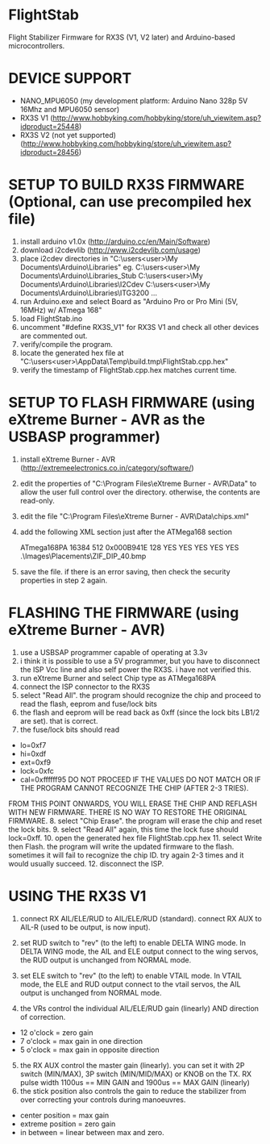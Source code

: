 FlightStab
==========

Flight Stabilizer Firmware for RX3S (V1, V2 later) and Arduino-based microcontrollers.



DEVICE SUPPORT
==============
- NANO_MPU6050 (my development platform: Arduino Nano 328p 5V 16Mhz and MPU6050 sensor)
- RX3S V1 (http://www.hobbyking.com/hobbyking/store/uh_viewitem.asp?idproduct=25448)
- RX3S V2 (not yet supported) (http://www.hobbyking.com/hobbyking/store/uh_viewitem.asp?idproduct=28456)
 
SETUP TO BUILD RX3S FIRMWARE (Optional, can use precompiled hex file)
=====================================================================
1. install arduino v1.0x (http://arduino.cc/en/Main/Software)
2. download i2cdevlib (http://www.i2cdevlib.com/usage)
3. place i2cdev directories in "C:\users\<user>\My Documents\Arduino\Libraries\"
eg.
C:\users\<user>\My Documents\Arduino\Libraries\_Stub
C:\users\<user>\My Documents\Arduino\Libraries\I2Cdev
C:\users\<user>\My Documents\Arduino\Libraries\ITG3200
...
4. run Arduino.exe and select Board as "Arduino Pro or Pro Mini (5V, 16MHz) w/ ATmega 168"
5. load FlightStab.ino
6. uncomment "#define RX3S_V1" for RX3S V1 and check all other devices are commented out.
7. verify/compile the program.
8. locate the generated hex file at "C:\users\<user>\AppData\Temp\build<numbers>.tmp\FlightStab.cpp.hex"
9. verify the timestamp of FlightStab.cpp.hex matches current time.
 

SETUP TO FLASH FIRMWARE (using eXtreme Burner - AVR as the USBASP programmer)
=============================================================================
1. install eXtreme Burner - AVR (http://extremeelectronics.co.in/category/software/)
2. edit the properties of "C:\Program Files\eXtreme Burner - AVR\Data" to allow the user full control over the directory. otherwise, the contents are read-only.
3. edit the file "C:\Program Files\eXtreme Burner - AVR\Data\chips.xml"
4. add the following XML section just after the ATMega168 section

	<CHIP>
		<NAME>ATmega168PA</NAME>
		<FLASH>16384</FLASH>
		<EEPROM>512</EEPROM>
		<SIG>0x000B941E</SIG>
		<PAGE>128</PAGE>
		<LFUSE layout="2">YES</LFUSE>
		<HFUSE layout="3">YES</HFUSE>
		<EFUSE layout="2">YES</EFUSE>
		<LOCK>YES</LOCK>
		<CALIB>YES</CALIB>
		<PLACEMENT>.\Images\Placements\ZIF_DIP_40.bmp</PLACEMENT>
	</CHIP>
		
5. save the file. if there is an error saving, then check the security properties in step 2 again.
		

FLASHING THE FIRMWARE (using eXtreme Burner - AVR)
==================================================
1. use a USBSAP programmer capable of operating at 3.3v 
2. i think it is possible to use a 5V programmer, but you have to disconnect the ISP Vcc line and also self power the RX3S. i have not verified this.
3. run eXtreme Burner and select Chip type as ATMega168PA
4. connect the ISP connector to the RX3S
5. select "Read All". the program should recognize the chip and proceed to read the flash, eeprom and fuse/lock bits
6. the flash and eeprom will be read back as 0xff (since the lock bits LB1/2 are set). that is correct.
7. the fuse/lock bits should read
- lo=0xf7
- hi=0xdf
- ext=0xf9
- lock=0xfc
- cal=0xffffff95
DO NOT PROCEED IF THE VALUES DO NOT MATCH OR IF THE PROGRAM CANNOT RECOGNIZE THE CHIP (AFTER 2-3 TRIES).

FROM THIS POINT ONWARDS, YOU WILL ERASE THE CHIP AND REFLASH WITH NEW FIRMWARE. THERE IS NO WAY TO RESTORE THE ORIGINAL FIRMWARE.
8. select "Chip Erase". the program will erase the chip and reset the lock bits.
9. select "Read All" again, this time the lock fuse should lock=0xff.
10. open the generated hex file FlightStab.cpp.hex
11. select Write then Flash. the program will write the updated firmware to the flash. sometimes it will fail to recognize the chip ID. try again 2-3 times and it would usually succeed.
12. disconnect the ISP.


USING THE RX3S V1
=================
1. connect RX AIL/ELE/RUD to AIL/ELE/RUD (standard). connect RX AUX to AIL-R (used to be output, is now input).
2. set RUD switch to "rev" (to the left) to enable DELTA WING mode. In DELTA WING mode, the AIL and ELE output connect to the wing servos, the RUD output is unchanged from NORMAL mode.
3. set ELE switch to "rev" (to the left) to enable VTAIL mode. In VTAIL mode, the ELE and RUD output connect to the vtail servos, the AIL output is unchanged from NORMAL mode.

4. the VRs control the individual AIL/ELE/RUD gain (linearly) AND direction of correction.
- 12 o'clock = zero gain
- 7 o'clock = max gain in one direction
- 5 o'clock = max gain in opposite direction
5. the RX AUX control the master gain (linearly). you can set it with 2P switch (MIN/MAX), 3P switch (MIN/MID/MAX) or KNOB on the TX. RX pulse width 1100us == MIN GAIN and 1900us == MAX GAIN (linearly)
6. the stick position also controls the gain to reduce the stabilizer from over correcting your controls during manoeuvres.
- center position = max gain
- extreme position = zero gain
- in between = linear between max and zero.
